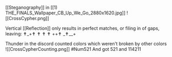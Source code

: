 [[Steganography]] in [[1) THE_FINALS_Wallpaper_CB_Up_We_Go_2880x1620.jpg]]
![[CrossCypher.png]]

Vertical [[Reflection]] only results in perfect matches, or filing in of gaps, leaving:
✝\_+✝ ✝ ✝ ✝ ++✝ \_✝\_\_+

Thunder in the discord counted colors which weren't broken by other colors
![[CrossCypherCounting.png]]
#Num521
And got 521 and 114211



